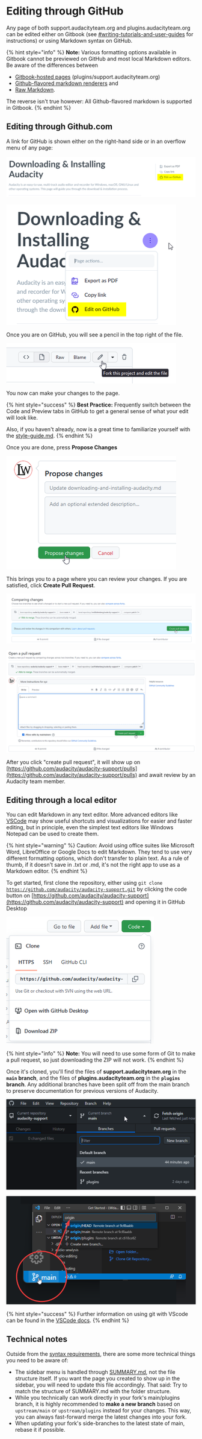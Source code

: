 # Editing through GitHub

Any page of both support.audacityteam.org and plugins.audacityteam.org can be edited either on Gitbook (see [#writing-tutorials-and-user-guides](./#writing-tutorials-and-user-guides "mention") for instructions) or using Markdown syntax on GitHub.&#x20;

{% hint style="info" %}
**Note:** Various formatting options available in Gitbook cannot be previewed on GitHub and most local Markdown editors. Be aware of the differences between

* [Gitbook-hosted pages](https://support.audacityteam.org/community/contributing/tutorials/gitbook-markdown-syntax) (plugins/support.audacityteam.org)
* [Github-flavored markdown renderers](gitbook-markdown-syntax.md) and
* [Raw Markdown](https://raw.githubusercontent.com/audacity/audacity-support/main/community/contributing/tutorials/gitbook-markdown-syntax.md).

The reverse isn't true however: All Github-flavored markdown is supported in Gitbook.
{% endhint %}

## Editing through Github.com

A link for GitHub is shown either on the right-hand side or in an overflow menu of any page:

![](<../../../.gitbook/assets/github edit wide.png>)

![](<../../../.gitbook/assets/github edit narrow.png>)

Once you are on GitHub, you will see a pencil in the top right of the file.&#x20;

![On a technical level, this will create a "fork" of the page, found on your Github profile, with a new branch called "patch-#" in which you are editing. As long as you are within this branch, you can do whatever you want with out stepping on anyone's toes. ](<../../../.gitbook/assets/github fork pencil.png>)

You now can make your changes to the page.&#x20;

{% hint style="success" %}
**Best Practice:** Frequently switch between the Code and Preview tabs in GitHub to get a general sense of what your edit will look like.&#x20;

Also, if you haven't already, now is a great time to familiarize yourself with the [style-guide.md](style-guide.md "mention").&#x20;
{% endhint %}

&#x20;Once you are done, press **Propose Changes**

![On a technical level, this creates a commit in your "patch-#" branch. A branch can hold as many commits as you like, so if you want to do multiple changes, you can exit the flow after clicking "propose changes" and edit another file instead.](<../../../.gitbook/assets/github propose changes.png>)

This brings you to a page where you can review your changes. If you are satisfied, click **Create Pull Request**.

![Clicking this button creates a form...](<../../../.gitbook/assets/github pr 1.png>)

![... in which you can give an overview of your changes to the team.](<../../../.gitbook/assets/github pr 2.png>)

After you click "create pull request", it will show up on [https://github.com/audacity/audacity-support/pulls](https://github.com/audacity/audacity-support/pulls) and await review by an Audacity team member.&#x20;

## Editing through a local editor

You can edit Markdown in any text editor. More advanced editors like [VSCode](https://code.visualstudio.com/docs/languages/markdown) may show useful shortcuts and visualizations for easier and faster editing, but in principle, even the simplest text editors like Windows Notepad can be used to create them.

{% hint style="warning" %}
Caution: Avoid using office suites like Microsoft Word, LibreOffice or Google Docs to edit Markdown. They tend to use very different formatting options, which don't transfer to plain text. As a rule of thumb, if it doesn't save in .txt or .md, it's not the right app to use as a Markdown editor.
{% endhint %}

To get started, first clone the repository, either using `git clone` [`https://github.com/audacity/audacity-support.git`](https://github.com/audacity/audacity-support.git) by clicking the code button on [https://github.com/audacity/audacity-support](https://github.com/audacity/audacity-support) and opening it in GitHub Desktop

![](<../../../.gitbook/assets/github clone.png>)

{% hint style="info" %}
**Note:** You will need to use some form of Git to make a pull request, so just downloading the ZIP will not work.&#x20;
{% endhint %}

Once it's cloned, you'll find the files of **support.audacityteam.org** in the **`main` branch**, and the files of **plugins.audacityteam.org** in the **`plugins` branch**. Any additional branches have been split off from the main branch to preserve documentation for previous versions of Audacity.

![Example of switching branches in the GitHub Desktop client](<../../../.gitbook/assets/github branch switch.png>)

![Example of switching branches in VSCode](<../../../.gitbook/assets/vscode branch switch.png>)

{% hint style="success" %}
Further information on using git with VScode can be found in the [VSCode docs](https://code.visualstudio.com/docs/editor/versioncontrol).&#x20;
{% endhint %}

## Technical notes

Outside from the [syntax requirements](gitbook-markdown-syntax.md), there are some more technical things you need to be aware of:

* The sidebar menu is handled through [SUMMARY.md](../../../SUMMARY.md), not the file structure itself. If you want the page you created to show up in the sidebar, you will need to update this file accordingly. That said: Try to match the structure of SUMMARY.md with the folder structure.
* While you technically can work directly in your fork's main/plugins branch, it is highly recommended to **make a new branch** based on `upstream/main` or `upstream/plugins` instead for your changes. This way, you can always fast-forward merge the latest changes into your fork.
* When updating your fork's side-branches to the latest state of main, rebase it if possible.
